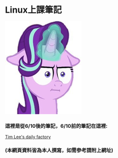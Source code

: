 Linux上課筆記
=

<img src="https://github.com/TKTim/Linux-Note-/blob/master/16685bb25412e9e422f002f5062c7036a39e23c2v2_00.jpg">

### 這裡是從6/10後的筆記，6/10前的筆記在這裡:
[Tim Lee's daily factory](https://timleesdailyfactory.blogspot.com/)

### (本網頁資料皆為本人撰寫，如需參考請附上網址)

